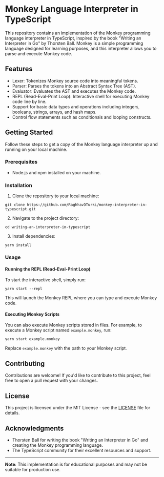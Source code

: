 # Monkey Language Interpreter in TypeScript

This repository contains an implementation of the Monkey programming language interpreter in TypeScript, inspired by the book "Writing an Interpreter in Go" by Thorsten Ball. Monkey is a simple programming language designed for learning purposes, and this interpreter allows you to parse and execute Monkey code.

## Features

- Lexer: Tokenizes Monkey source code into meaningful tokens.
- Parser: Parses the tokens into an Abstract Syntax Tree (AST).
- Evaluator: Evaluates the AST and executes the Monkey code.
- REPL (Read-Eval-Print Loop): Interactive shell for executing Monkey code line by line.
- Support for basic data types and operations including integers, booleans, strings, arrays, and hash maps.
- Control flow statements such as conditionals and looping constructs.

## Getting Started

Follow these steps to get a copy of the Monkey language interpreter up and running on your local machine.

### Prerequisites

- Node.js and npm installed on your machine.

### Installation

1. Clone the repository to your local machine:

```
git clone https://github.com/RaghhavDTurki/monkey-interpreter-in-typescript.git
```

2. Navigate to the project directory:

```
cd writing-an-interpreter-in-typescript
```

3. Install dependencies:

```
yarn install
```

### Usage

#### Running the REPL (Read-Eval-Print Loop)

To start the interactive shell, simply run:

```
yarn start --repl
```

This will launch the Monkey REPL where you can type and execute Monkey code.

#### Executing Monkey Scripts

You can also execute Monkey scripts stored in files. For example, to execute a Monkey script named `example.monkey`, run:

```
yarn start example.monkey
```

Replace `example.monkey` with the path to your Monkey script.

## Contributing

Contributions are welcome! If you'd like to contribute to this project, feel free to open a pull request with your changes.

## License

This project is licensed under the MIT License - see the [LICENSE](LICENSE) file for details.

## Acknowledgments

- Thorsten Ball for writing the book "Writing an Interpreter in Go" and creating the Monkey programming language.
- The TypeScript community for their excellent resources and support.

---

**Note:** This implementation is for educational purposes and may not be suitable for production use.
